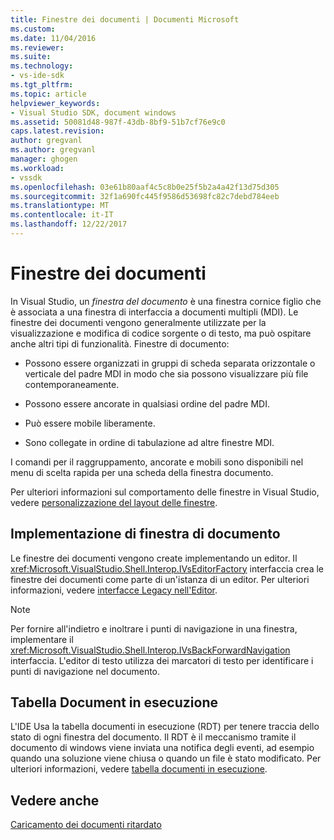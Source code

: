 ```yaml
---
title: Finestre dei documenti | Documenti Microsoft
ms.custom: 
ms.date: 11/04/2016
ms.reviewer: 
ms.suite: 
ms.technology:
- vs-ide-sdk
ms.tgt_pltfrm: 
ms.topic: article
helpviewer_keywords:
- Visual Studio SDK, document windows
ms.assetid: 50081d48-987f-43db-8bf9-51b7cf76e9c0
caps.latest.revision: 
author: gregvanl
ms.author: gregvanl
manager: ghogen
ms.workload:
- vssdk
ms.openlocfilehash: 03e61b80aaf4c5c8b0e25f5b2a4a42f13d75d305
ms.sourcegitcommit: 32f1a690fc445f9586d53698fc82c7debd784eeb
ms.translationtype: MT
ms.contentlocale: it-IT
ms.lasthandoff: 12/22/2017
---
```

# <a name="document-windows"></a>Finestre dei documenti
In Visual Studio, un *finestra del documento* è una finestra cornice figlio che è associata a una finestra di interfaccia a documenti multipli (MDI). Le finestre dei documenti vengono generalmente utilizzate per la visualizzazione e modifica di codice sorgente o di testo, ma può ospitare anche altri tipi di funzionalità. Finestre di documento:  
  
-   Possono essere organizzati in gruppi di scheda separata orizzontale o verticale del padre MDI in modo che sia possono visualizzare più file contemporaneamente.  
  
-   Possono essere ancorate in qualsiasi ordine del padre MDI.  
  
-   Può essere mobile liberamente.  
  
-   Sono collegate in ordine di tabulazione ad altre finestre MDI.  
  
 I comandi per il raggruppamento, ancorate e mobili sono disponibili nel menu di scelta rapida per una scheda della finestra documento.  
  
 Per ulteriori informazioni sul comportamento delle finestre in Visual Studio, vedere [personalizzazione del layout delle finestre](../../ide/customizing-window-layouts-in-visual-studio.md).  
  
## <a name="document-window-implementation"></a>Implementazione di finestra di documento  
 Le finestre dei documenti vengono create implementando un editor. Il <xref:Microsoft.VisualStudio.Shell.Interop.IVsEditorFactory> interfaccia crea le finestre dei documenti come parte di un'istanza di un editor. Per ulteriori informazioni, vedere [interfacce Legacy nell'Editor](../../extensibility/legacy-interfaces-in-the-editor.md).  
  
> [!NOTE]
>  Per fornire all'indietro e inoltrare i punti di navigazione in una finestra, implementare il <xref:Microsoft.VisualStudio.Shell.Interop.IVsBackForwardNavigation> interfaccia. L'editor di testo utilizza dei marcatori di testo per identificare i punti di navigazione nel documento.  
  
## <a name="the-running-document-table"></a>Tabella Document in esecuzione  
 L'IDE Usa la tabella documenti in esecuzione (RDT) per tenere traccia dello stato di ogni finestra del documento. Il RDT è il meccanismo tramite il documento di windows viene inviata una notifica degli eventi, ad esempio quando una soluzione viene chiusa o quando un file è stato modificato. Per ulteriori informazioni, vedere [tabella documenti in esecuzione](../../extensibility/internals/running-document-table.md).  
  
## <a name="see-also"></a>Vedere anche  
 [Caricamento dei documenti ritardato](../../extensibility/internals/delayed-document-loading.md)